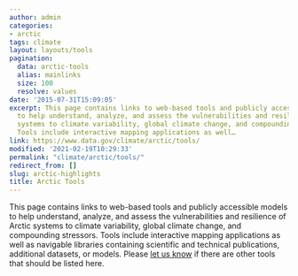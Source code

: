 ```yaml
---
author: admin
categories:
- arctic
tags: climate
layout: layouts/tools
pagination:
  data: arctic-tools
  alias: mainlinks
  size: 100
  resolve: values
date: '2015-07-31T15:09:05'
excerpt: This page contains links to web-based tools and publicly accessible models
  to help understand, analyze, and assess the vulnerabilities and resilience of Arctic
  systems to climate variability, global climate change, and compounding stressors.
  Tools include interactive mapping applications as well…
link: https://www.data.gov/climate/arctic/tools/
modified: '2021-02-19T10:29:33'
permalink: "climate/arctic/tools/"
redirect_from: []
slug: arctic-highlights
title: Arctic Tools
---
```


This page contains links to web-based tools and publicly accessible models to help understand, analyze, and assess the vulnerabilities and resilience of Arctic systems to climate variability, global climate change, and compounding stressors. Tools include interactive mapping applications as well as navigable libraries containing scientific and technical publications, additional datasets, or models. Please [let us know](http://www.data.gov/climate/climate-feedback/) if there are other tools that should be listed here.

